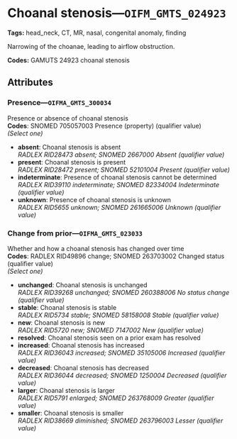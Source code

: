 # Choanal stenosis—`OIFM_GMTS_024923`

**Tags:** head_neck, CT, MR, nasal, congenital anomaly, finding

Narrowing of the choanae, leading to airflow obstruction.

**Codes:** GAMUTS 24923 choanal stenosis

## Attributes

### Presence—`OIFMA_GMTS_300034`

Presence or absence of choanal stenosis  
**Codes**: SNOMED 705057003 Presence (property) (qualifier value)  
*(Select one)*

- **absent**: Choanal stenosis is absent  
_RADLEX RID28473 absent; SNOMED 2667000 Absent (qualifier value)_
- **present**: Choanal stenosis is present  
_RADLEX RID28472 present; SNOMED 52101004 Present (qualifier value)_
- **indeterminate**: Presence of choanal stenosis cannot be determined  
_RADLEX RID39110 indeterminate; SNOMED 82334004 Indeterminate (qualifier value)_
- **unknown**: Presence of choanal stenosis is unknown  
_RADLEX RID5655 unknown; SNOMED 261665006 Unknown (qualifier value)_

### Change from prior—`OIFMA_GMTS_023033`

Whether and how a choanal stenosis has changed over time  
**Codes**: RADLEX RID49896 change; SNOMED 263703002 Changed status (qualifier value)  
*(Select one)*

- **unchanged**: Choanal stenosis is unchanged  
_RADLEX RID39268 unchanged; SNOMED 260388006 No status change (qualifier value)_
- **stable**: Choanal stenosis is stable  
_RADLEX RID5734 stable; SNOMED 58158008 Stable (qualifier value)_
- **new**: Choanal stenosis is new  
_RADLEX RID5720 new; SNOMED 7147002 New (qualifier value)_
- **resolved**: Choanal stenosis seen on a prior exam has resolved  
- **increased**: Choanal stenosis has increased  
_RADLEX RID36043 increased; SNOMED 35105006 Increased (qualifier value)_
- **decreased**: Choanal stenosis has decreased  
_RADLEX RID36044 decreased; SNOMED 1250004 Decreased (qualifier value)_
- **larger**: Choanal stenosis is larger  
_RADLEX RID5791 enlarged; SNOMED 263768009 Greater (qualifier value)_
- **smaller**: Choanal stenosis is smaller  
_RADLEX RID38669 diminished; SNOMED 263796003 Lesser (qualifier value)_